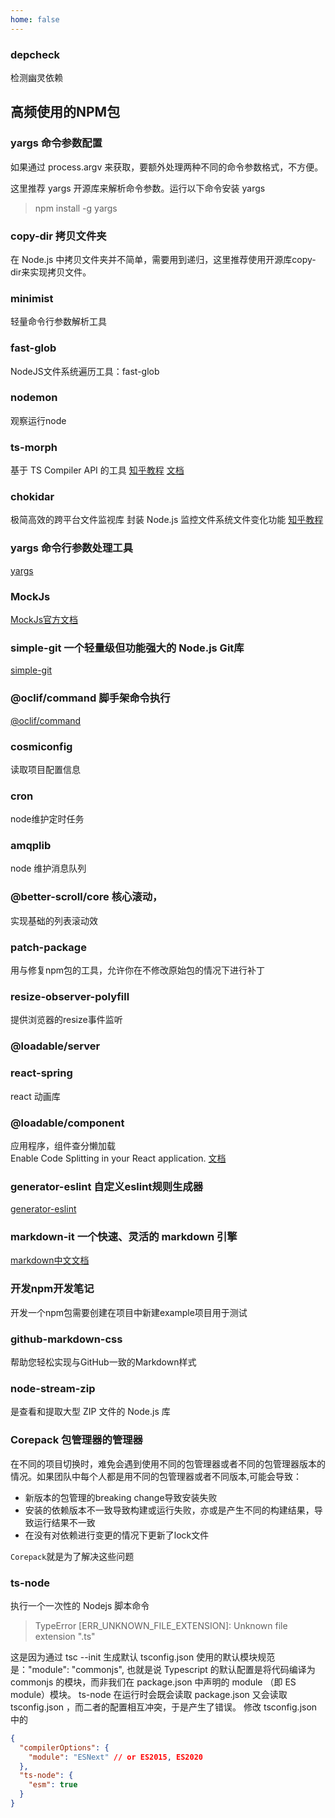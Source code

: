 ```yaml
---
home: false
---
```


### depcheck 
检测幽灵依赖 

## 高频使用的NPM包

### yargs 命令参数配置

如果通过 process.argv 来获取，要额外处理两种不同的命令参数格式，不方便。

这里推荐 yargs 开源库来解析命令参数。运行以下命令安装 yargs
> npm install -g yargs

### copy-dir 拷贝文件夹
在 Node.js 中拷贝文件夹并不简单，需要用到递归，这里推荐使用开源库copy-dir来实现拷贝文件。

### minimist
轻量命令行参数解析工具

### fast-glob
NodeJS文件系统遍历工具：fast-glob

### nodemon
观察运行node

### ts-morph
基于 TS Compiler API 的工具
[知乎教程](https://zhuanlan.zhihu.com/p/616134364)
[文档](https://ts-morph.com/utilities)

### chokidar
极简高效的跨平台文件监视库 封装 Node.js 监控文件系统文件变化功能
[知乎教程](https://zhuanlan.zhihu.com/p/601689232?utm_id=0)

### yargs 命令行参数处理工具
[yargs](https://www.npmjs.com/package/yargs)

### MockJs
[MockJs官方文档](http://mockjs.com/)

### simple-git 一个轻量级但功能强大的 Node.js Git库
[simple-git](https://juejin.cn/post/7229906749070721085)

### @oclif/command 脚手架命令执行
[@oclif/command](https://zhuanlan.zhihu.com/p/54538055)

### cosmiconfig
读取项目配置信息

### cron 
node维护定时任务

### amqplib 
node 维护消息队列

### @better-scroll/core 核心滚动，
实现基础的列表滚动效

### patch-package 
用与修复npm包的工具，允许你在不修改原始包的情况下进行补丁

### resize-observer-polyfill 
提供浏览器的resize事件监听

### @loadable/server

### react-spring 
react 动画库

### @loadable/component
应用程序，组件查分懒加载   
Enable Code Splitting in your React application. 
[文档](https://loadable-components.com/)

### generator-eslint 自定义eslint规则生成器
[generator-eslint](https://github.com/eslint/generator-eslint)

### markdown-it 一个快速、灵活的 markdown 引擎
[markdown中文文档](https://markdown-it.docschina.org/)

### 开发npm开发笔记
开发一个npm包需要创建在项目中新建example项目用于测试

### github-markdown-css
帮助您轻松实现与GitHub一致的Markdown样式

### node-stream-zip
是查看和提取大型 ZIP 文件的 Node.js 库

### Corepack 包管理器的管理器
在不同的项目切换时，难免会遇到使用不同的包管理器或者不同的包管理器版本的情况。如果团队中每个人都是用不同的包管理器或者不同版本,可能会导致：
- 新版本的包管理的breaking change导致安装失败
- 安装的依赖版本不一致导致构建或运行失败，亦或是产生不同的构建结果，导致运行结果不一致
- 在没有对依赖进行变更的情况下更新了lock文件

`Corepack`就是为了解决这些问题

### ts-node
执行一个一次性的 Nodejs 脚本命令
> TypeError [ERR_UNKNOWN_FILE_EXTENSION]: Unknown file extension ".ts"

这是因为通过 tsc --init 生成默认 tsconfig.json 使用的默认模块规范是："module": "commonjs", 
也就是说 Typescript 的默认配置是将代码编译为 commonjs 的模块，而非我们在 package.json 中声明的 module （即 ES module）模块。
ts-node 在运行时会既会读取 package.json 又会读取 tsconfig.json ，而二者的配置相互冲突，于是产生了错误。
修改 tsconfig.json 中的
``` json
{
  "compilerOptions": {
    "module": "ESNext" // or ES2015, ES2020
  },
  "ts-node": {
    "esm": true
  }
}
```

